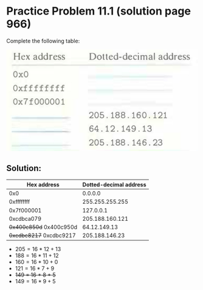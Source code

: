 # Practice Problem 11.1 (solution page 966)
Complete the following table:

![](./images/11.1.png)

## Solution:

Hex address | Dotted-decimal address
-|-
0x0|0.0.0.0
0xffffffff|255.255.255.255
0x7f000001|127.0.0.1
0xcdbca079|205.188.160.121
~~0x400c850d~~ 0x400c950d|64.12.149.13
~~0xcdbc8217~~ 0xcdbc9217|205.188.146.23

- $205 = 16 * 12 + 13$
- $188 = 16 * 11 + 12$
- $160 = 16 * 10 + 0$
- $121 = 16 * 7 + 9$
- ~~149 = 16 * 8 + 5~~
- $149 = 16 * 9 + 5$